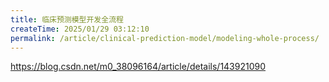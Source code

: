 ```yaml
---
title: 临床预测模型开发全流程
createTime: 2025/01/29 03:12:10
permalink: /article/clinical-prediction-model/modeling-whole-process/
---
```


https://blog.csdn.net/m0_38096164/article/details/143921090
